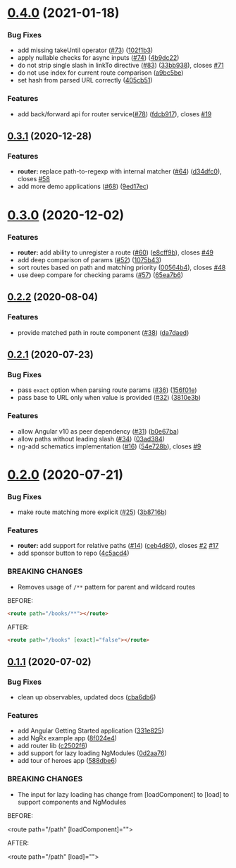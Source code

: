 <a name="0.4.0"></a>

# [0.4.0](https://github.com/brandonroberts/angular-routing/compare/0.3.1...0.4.0) (2021-01-18)

### Bug Fixes

- add missing takeUntil operator ([#73](https://github.com/brandonroberts/angular-routing/issues/73)) ([102f1b3](https://github.com/brandonroberts/angular-routing/commit/102f1b3))
- apply nullable checks for async inputs ([#74](https://github.com/brandonroberts/angular-routing/issues/74)) ([4b9dc22](https://github.com/brandonroberts/angular-routing/commit/4b9dc22))
- do not strip single slash in linkTo directive ([#83](https://github.com/brandonroberts/angular-routing/issues/83)) ([33bb938](https://github.com/brandonroberts/angular-routing/commit/33bb938)), closes [#71](https://github.com/brandonroberts/angular-routing/issues/71)
- do not use index for current route comparison ([a9bc5be](https://github.com/brandonroberts/angular-routing/commit/a9bc5be))
- set hash from parsed URL correctly ([405cb51](https://github.com/brandonroberts/angular-routing/commit/405cb51))

### Features

- add back/forward api for router service([#78](https://github.com/brandonroberts/angular-routing/issues/78)) ([fdcb917](https://github.com/brandonroberts/angular-routing/commit/fdcb917)), closes [#19](https://github.com/brandonroberts/angular-routing/issues/19)

<a name="0.3.1"></a>

## [0.3.1](https://github.com/brandonroberts/angular-routing/compare/0.3.0...0.3.1) (2020-12-28)

### Features

- **router:** replace path-to-regexp with internal matcher ([#64](https://github.com/brandonroberts/angular-routing/issues/64)) ([d34dfc0](https://github.com/brandonroberts/angular-routing/commit/d34dfc0)), closes [#58](https://github.com/brandonroberts/angular-routing/issues/58)
- add more demo applications ([#68](https://github.com/brandonroberts/angular-routing/issues/68)) ([9ed17ec](https://github.com/brandonroberts/angular-routing/commit/9ed17ec))

<a name="0.3.0"></a>

# [0.3.0](https://github.com/brandonroberts/angular-routing/compare/0.2.2...0.3.0) (2020-12-02)

### Features

- **router:** add ability to unregister a route ([#60](https://github.com/brandonroberts/angular-routing/issues/60)) ([e8cff9b](https://github.com/brandonroberts/angular-routing/commit/e8cff9b)), closes [#49](https://github.com/brandonroberts/angular-routing/issues/49)
- add deep comparison of params ([#52](https://github.com/brandonroberts/angular-routing/issues/52)) ([1075b43](https://github.com/brandonroberts/angular-routing/commit/1075b43))
- sort routes based on path and matching priority ([00564b4](https://github.com/brandonroberts/angular-routing/commit/00564b4)), closes [#48](https://github.com/brandonroberts/angular-routing/issues/48)
- use deep compare for checking params ([#57](https://github.com/brandonroberts/angular-routing/issues/57)) ([65ea7b6](https://github.com/brandonroberts/angular-routing/commit/65ea7b6))

<a name="0.2.2"></a>

## [0.2.2](https://github.com/brandonroberts/angular-routing/compare/0.2.1...0.2.2) (2020-08-04)

### Features

- provide matched path in route component ([#38](https://github.com/brandonroberts/angular-routing/issues/38)) ([da7daed](https://github.com/brandonroberts/angular-routing/commit/da7daed))

<a name="0.2.1"></a>

## [0.2.1](https://github.com/brandonroberts/angular-routing/compare/0.2.0...0.2.1) (2020-07-23)

### Bug Fixes

- pass `exact` option when parsing route params ([#36](https://github.com/brandonroberts/angular-routing/issues/36)) ([156f01e](https://github.com/brandonroberts/angular-routing/commit/156f01e))
- pass base to URL only when value is provided ([#32](https://github.com/brandonroberts/angular-routing/issues/32)) ([3810e3b](https://github.com/brandonroberts/angular-routing/commit/3810e3b))

### Features

- allow Angular v10 as peer dependency ([#31](https://github.com/brandonroberts/angular-routing/issues/31)) ([b0e67ba](https://github.com/brandonroberts/angular-routing/commit/b0e67ba))
- allow paths without leading slash ([#34](https://github.com/brandonroberts/angular-routing/issues/34)) ([03ad384](https://github.com/brandonroberts/angular-routing/commit/03ad384))
- ng-add schematics implementation ([#16](https://github.com/brandonroberts/angular-routing/issues/16)) ([54e728b](https://github.com/brandonroberts/angular-routing/commit/54e728b)), closes [#9](https://github.com/brandonroberts/angular-routing/issues/9)

<a name="0.2.0"></a>

# [0.2.0](https://github.com/brandonroberts/angular-routing/compare/0.1.1...0.2.0) (2020-07-21)

### Bug Fixes

- make route matching more explicit ([#25](https://github.com/brandonroberts/angular-routing/issues/25)) ([3b8716b](https://github.com/brandonroberts/angular-routing/commit/3b8716b))

### Features

- **router:** add support for relative paths ([#14](https://github.com/brandonroberts/angular-routing/issues/14)) ([ceb4d80](https://github.com/brandonroberts/angular-routing/commit/ceb4d80)), closes [#2](https://github.com/brandonroberts/angular-routing/issues/2) [#17](https://github.com/brandonroberts/angular-routing/issues/17)
- add sponsor button to repo ([4c5acd4](https://github.com/brandonroberts/angular-routing/commit/4c5acd4))

### BREAKING CHANGES

- Removes usage of `/**` pattern for parent and wildcard routes

BEFORE:

```html
<route path="/books/**"></route>
```

AFTER:

```html
<route path="/books" [exact]="false"></route>
```

<a name="0.1.1"></a>

## [0.1.1](https://github.com/brandonroberts/angular-routing/compare/c2502f6...0.1.1) (2020-07-02)

### Bug Fixes

- clean up observables, updated docs ([cba6db6](https://github.com/brandonroberts/angular-routing/commit/cba6db6))

### Features

- add Angular Getting Started application ([331e825](https://github.com/brandonroberts/angular-routing/commit/331e825))
- add NgRx example app ([8f024e4](https://github.com/brandonroberts/angular-routing/commit/8f024e4))
- add router lib ([c2502f6](https://github.com/brandonroberts/angular-routing/commit/c2502f6))
- add support for lazy loading NgModules ([0d2aa76](https://github.com/brandonroberts/angular-routing/commit/0d2aa76))
- add tour of heroes app ([588dbe6](https://github.com/brandonroberts/angular-routing/commit/588dbe6))

### BREAKING CHANGES

- The input for lazy loading has change from [loadComponent] to [load] to support
  components and NgModules

BEFORE:

<route path="/path" [loadComponent]=""></route>

AFTER:

<route path="/path" [load]=""></route>
